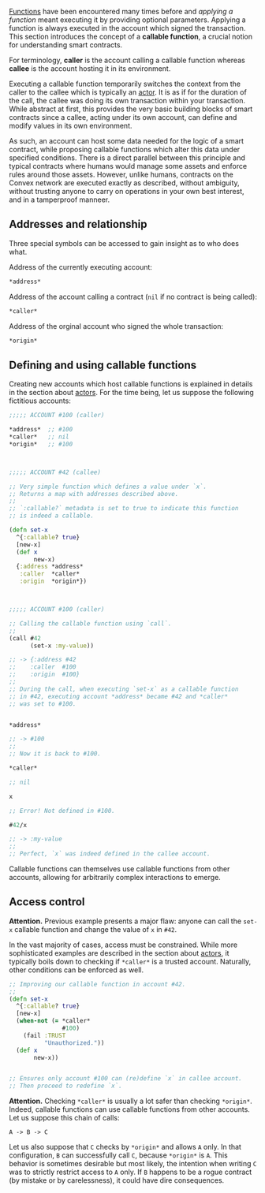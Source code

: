 [Functions](/cvm/functions) have been encountered many times before and *applying a function* meant executing it by providing optional
parameters. Applying a function is always executed in the account which signed the transaction. This section introduces the concept
of a **callable function**, a crucial notion for understanding smart contracts.

For terminology, **caller** is the account calling a callable function whereas **callee** is the account hosting it in its environment.

Executing a callable function temporarily switches the context from the caller to the callee which is typically an [actor](/cvm/actor).
It is as if for the duration of the call, the callee was doing its own transaction within your transaction. While abstract at first,
this provides the very basic building blocks of smart contracts since a callee, acting under its own account, can define and modify
values in its own environment.

As such, an account can host some data needed for the logic of a smart contract, while proposing callable functions which alter this
data under specified conditions. There is a direct parallel between this principle and typical contracts where humans would manage
some assets and enforce rules around those assets. However, unlike humans, contracts on the Convex network are executed exactly
as described, without ambiguity, without trusting anyone to carry on operations in your own best interest, and in a tamperproof
manneer.


## Addresses and relationship

Three special symbols can be accessed to gain insight as to who does what.

Address of the currently executing account:

```clojure
*address*
```

Address of the account calling a contract (`nil` if no contract is being called):

```clojure
*caller*
```

Address of the orginal account who signed the whole transaction:

```clojure
*origin*
```


## Defining and using callable functions

Creating new accounts which host callable functions is explained in details in the section about [actors](/cvm/actors). For
the time being, let us suppose the following fictitious accounts:

```clojure
;;;;; ACCOUNT #100 (caller)

*address*  ;; #100
*caller*   ;; nil
*origin*   ;; #100



;;;;; ACCOUNT #42 (callee)

;; Very simple function which defines a value under `x`.
;; Returns a map with addresses described above.
;;
;; `:callable?` metadata is set to true to indicate this function
;; is indeed a callable.

(defn set-x
  ^{:callable? true}
  [new-x]
  (def x
       new-x)
  {:address *address*
   :caller  *caller*
   :origin  *origin*})



;;;;; ACCOUNT #100 (caller)

;; Calling the callable function using `call`.
;;
(call #42
      (set-x :my-value))

;; -> {:address #42
;;    :caller  #100
;;    :origin  #100}
;;
;; During the call, when executing `set-x` as a callable function
;; in #42, executing account *address* became #42 and *caller*
;; was set to #100.


*address*

;; -> #100
;;
;; Now it is back to #100.

*caller*

;; nil

x

;; Error! Not defined in #100.

#42/x

;; -> :my-value
;;
;; Perfect, `x` was indeed defined in the callee account.
```

Callable functions can themselves use callable functions from other accounts, allowing for arbitrarily complex interactions to emerge.


## Access control

**Attention.** Previous example presents a major flaw: anyone can call the `set-x` callable function and change the value of `x` in `#42`.

In the vast majority of cases, access must be constrained. While more sophisticated examples are described in the section about [actors](/cvm/actors),
it typically boils down to checking if `*caller*` is a trusted account. Naturally, other conditions can be enforced as well.

```clojure
;; Improving our callable function in account #42.
;;
(defn set-x
  ^{:callable? true}
  [new-x]
  (when-not (= *caller*
               #100)
    (fail :TRUST
          "Unauthorized."))
  (def x
       new-x))


;; Ensures only account #100 can (re)define `x` in callee account.
;; Then proceed to redefine `x`.
```

**Attention.** Checking `*caller*` is usually a lot safer than checking `*origin*`. Indeed, callable functions can use callable functions from other accounts.
Let us suppose this chain of calls:

```
A -> B -> C
```

Let us also suppose that `C` checks by `*origin*` and allows `A` only. In that configuration, `B` can successfully call `C`, because `*origin*` is `A`. This behavior
is sometimes desirable but most likely, the intention when writing `C` was to strictly restrict access to `A` only. If `B` happens to be a rogue contract (by mistake or by
carelessness), it could have dire consequences.
